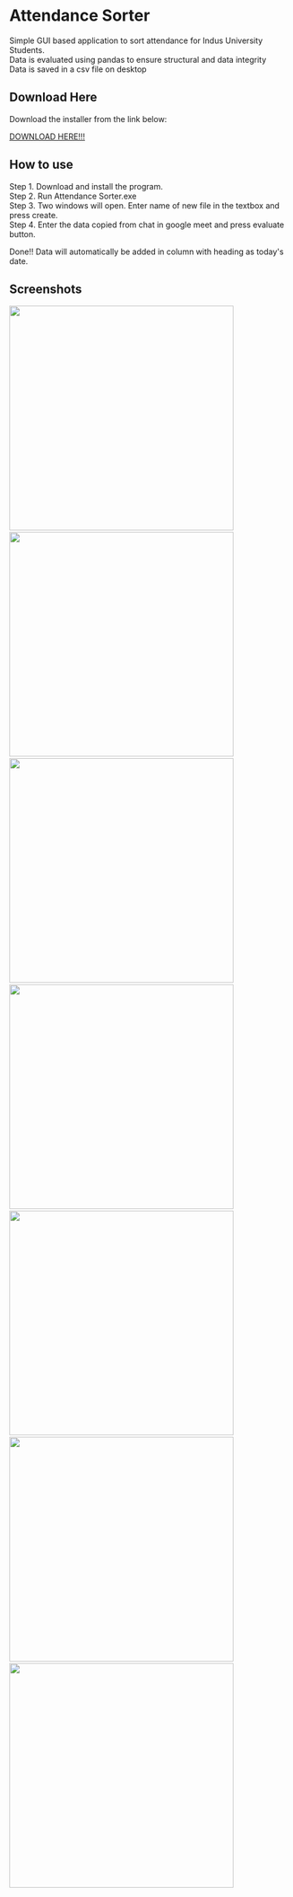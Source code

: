 # Attendance Sorter
Simple GUI based application to sort attendance for Indus University Students.<br>
Data is evaluated using pandas to ensure structural and data integrity<br>
Data is saved in a csv file on desktop<br>

## Download Here
Download the installer from the link below:

[DOWNLOAD HERE!!!](https://mega.nz/file/WKIVCI7D#RxSsoiCLG6GfFSkA3A50vCwtbyqW7lYzmgblTcdUP3M)

## How to use 

Step 1. Download and install the program.<br>
Step 2. Run Attendance Sorter.exe<br>
Step 3. Two windows will open. Enter name of new file in the textbox and press create.<br>
Step 4. Enter the data copied from chat in google meet and press evaluate button.

Done!! Data will automatically be added in column with heading as today's date.<br>

## Screenshots
<p>
  <img src="https://github.com/yashas-hm/Attendance-Sorter/blob/master/images/1.JPG" width="400"/>
  &nbsp
  <img src="https://github.com/yashas-hm/Attendance-Sorter/blob/master/images/1.JPG" width="400"/>
  &nbsp
  <img src="https://github.com/yashas-hm/Attendance-Sorter/blob/master/images/2.JPG" width="400"/>
  &nbsp
  <img src="https://github.com/yashas-hm/Attendance-Sorter/blob/master/images/3.JPG" width="400"/>
  &nbsp
  <img src="https://github.com/yashas-hm/Attendance-Sorter/blob/master/images/4.JPG" width="400"/>
  &nbsp
  <img src="https://github.com/yashas-hm/Attendance-Sorter/blob/master/images/5.JPG" width="400"/>
  &nbsp
  <img src="https://github.com/yashas-hm/Attendance-Sorter/blob/master/images/6.JPG" width="400"/>
</p>
